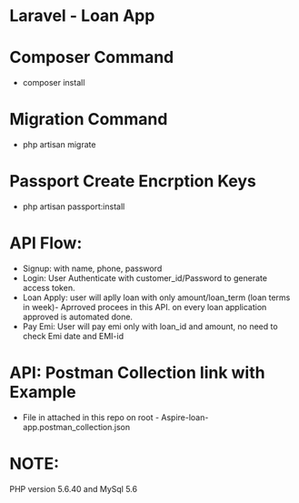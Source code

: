 # Laravel - Loan App

# Composer Command
- composer install


# Migration Command
- php artisan migrate


# Passport Create Encrption Keys
- php artisan passport:install



# API Flow:
- Signup: with name, phone, password
- Login: User Authenticate with customer_id/Password to generate access token.
- Loan Apply: user will aplly loan with only amount/loan_term (loan terms in week)- Aprroved procees in this API. on every loan application approved is automated done. 
- Pay Emi: User will pay emi only with loan_id and amount, no need to check Emi date and EMI-id 


# API: Postman Collection link with Example
- File in attached in this repo on root - Aspire-loan-app.postman_collection.json

# NOTE:
PHP version 5.6.40 and MySql 5.6

